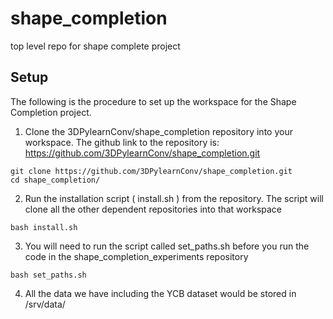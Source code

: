 # shape_completion
top level repo for shape complete project

## Setup
The following is the procedure to set up the workspace for the Shape Completion project.

1. Clone the 3DPylearnConv/shape_completion repository into your workspace. The github link to the repository is: https://github.com/3DPylearnConv/shape_completion.git
  
  ```
  git clone https://github.com/3DPylearnConv/shape_completion.git
  cd shape_completion/
  ```
2. Run the installation script ( install.sh ) from the repository. The script will clone all the other dependent repositories into that workspace
  
  ```
  bash install.sh
  ```
3. You will need to run the script called set_paths.sh before you run the code in the shape_completion_experiments repository
  
  ```
  bash set_paths.sh
  ```
4. All the data we have including the YCB dataset would be stored in /srv/data/

